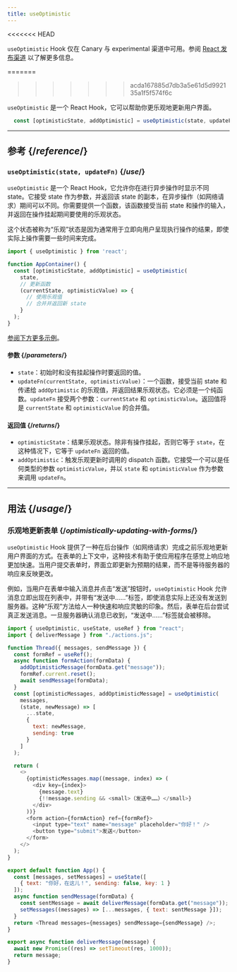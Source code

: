 ```yaml
---
title: useOptimistic
---
```


<<<<<<< HEAD
<Canary>

`useOptimistic` Hook 仅在 Canary 与 experimental 渠道中可用。参阅 [React 发布渠道](/community/versioning-policy#all-release-channels) 以了解更多信息。

</Canary>

=======
>>>>>>> acda167885d7db3a5e61d5d992135a1f5f574f6c
<Intro>

`useOptimistic` 是一个 React Hook，它可以帮助你更乐观地更新用户界面。

```js
  const [optimisticState, addOptimistic] = useOptimistic(state, updateFn);
```

</Intro>

<InlineToc />

---

## 参考 {/*reference*/}

### `useOptimistic(state, updateFn)` {/*use*/}

`useOptimistic` 是一个 React Hook，它允许你在进行异步操作时显示不同 state。它接受 state 作为参数，并返回该 state 的副本，在异步操作（如网络请求）期间可以不同。你需要提供一个函数，该函数接受当前 state 和操作的输入，并返回在操作挂起期间要使用的乐观状态。

这个状态被称为“乐观”状态是因为通常用于立即向用户呈现执行操作的结果，即使实际上操作需要一些时间来完成。

```js
import { useOptimistic } from 'react';

function AppContainer() {
  const [optimisticState, addOptimistic] = useOptimistic(
    state,
    // 更新函数
    (currentState, optimisticValue) => {
      // 使用乐观值
      // 合并并返回新 state
    }
  );
}
```

[参阅下方更多示例](#usage)。

#### 参数 {/*parameters*/}

* `state`：初始时和没有挂起操作时要返回的值。
* `updateFn(currentState, optimisticValue)`：一个函数，接受当前 state 和传递给 `addOptimistic` 的乐观值，并返回结果乐观状态。它必须是一个纯函数。`updateFn` 接受两个参数：`currentState` 和 `optimisticValue`。返回值将是 `currentState` 和 `optimisticValue` 的合并值。


#### 返回值 {/*returns*/}

* `optimisticState`：结果乐观状态。除非有操作挂起，否则它等于 `state`，在这种情况下，它等于 `updateFn` 返回的值。
* `addOptimistic`：触发乐观更新时调用的 dispatch 函数。它接受一个可以是任何类型的参数 `optimisticValue`，并以 `state` 和 `optimisticValue` 作为参数来调用 `updateFn`。

---

## 用法 {/*usage*/}

### 乐观地更新表单 {/*optimistically-updating-with-forms*/}

`useOptimistic` Hook 提供了一种在后台操作（如网络请求）完成之前乐观地更新用户界面的方式。在表单的上下文中，这种技术有助于使应用程序在感觉上响应地更加快速。当用户提交表单时，界面立即更新为预期的结果，而不是等待服务器的响应来反映更改。

例如，当用户在表单中输入消息并点击“发送”按钮时，`useOptimistic` Hook 允许消息立即出现在列表中，并带有“发送中……”标签，即使消息实际上还没有发送到服务器。这种“乐观”方法给人一种快速和响应灵敏的印象。然后，表单在后台尝试真正发送消息。一旦服务器确认消息已收到，“发送中……”标签就会被移除。

<Sandpack>


```js src/App.js
import { useOptimistic, useState, useRef } from "react";
import { deliverMessage } from "./actions.js";

function Thread({ messages, sendMessage }) {
  const formRef = useRef();
  async function formAction(formData) {
    addOptimisticMessage(formData.get("message"));
    formRef.current.reset();
    await sendMessage(formData);
  }
  const [optimisticMessages, addOptimisticMessage] = useOptimistic(
    messages,
    (state, newMessage) => [
      ...state,
      {
        text: newMessage,
        sending: true
      }
    ]
  );

  return (
    <>
      {optimisticMessages.map((message, index) => (
        <div key={index}>
          {message.text}
          {!!message.sending && <small>（发送中……）</small>}
        </div>
      ))}
      <form action={formAction} ref={formRef}>
        <input type="text" name="message" placeholder="你好！" />
        <button type="submit">发送</button>
      </form>
    </>
  );
}

export default function App() {
  const [messages, setMessages] = useState([
    { text: "你好，在这儿！", sending: false, key: 1 }
  ]);
  async function sendMessage(formData) {
    const sentMessage = await deliverMessage(formData.get("message"));
    setMessages((messages) => [...messages, { text: sentMessage }]);
  }
  return <Thread messages={messages} sendMessage={sendMessage} />;
}
```

```js src/actions.js
export async function deliverMessage(message) {
  await new Promise((res) => setTimeout(res, 1000));
  return message;
}
```


</Sandpack>

